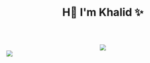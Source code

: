 <h1 align="center">H👋 I'm Khalid ✨</h1>
<br>
<br>
<p align="center">
  <div align="center">
  <a herf="https://khalidsalah.netlify.app/">
    <img src="https://img.shields.io/badge/website-000000?style=for-the-badge&logo=About.me&logoColor=white"/>
  </a>
</div>
  <a herf="https://twitter.com/khalidsalah1522">
    <img src="https://img.shields.io/twitter/url?color=blue&label=Twitter&logo=Twitter&logoColor=blue&style=social&url=https%3A%2F%2Ftwitter.com%2Fkhalidsalah1522"/>
  </a>
</p>
